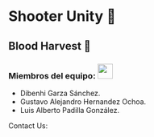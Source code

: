 
<h1>Shooter Unity 🔫</h1>
<h2>Blood Harvest 🧟</h2>

### Miembros del equipo:  <img src="https://raw.githubusercontent.com/iampavangandhi/iampavangandhi/master/gifs/Hi.gif" width="30px">
- Dibenhi Garza Sánchez.
- Gustavo Alejandro Hernandez Ochoa.
- Luis Alberto Padilla González.

Contact Us:
